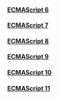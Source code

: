 #### [ECMAScript 6](base/javascript/es6.md)
#### [ECMAScript 7](base/javascript/es7.md)
#### [ECMAScript 8](base/javascript/es8.md)
#### [ECMAScript 9](base/javascript/es9.md)
#### [ECMAScript 10](base/javascript/es10.md)
#### [ECMAScript 11](base/javascript/es11.md)